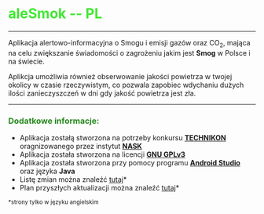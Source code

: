 # <font color="#42e833">**aleSmok --  PL**</font>

---

Aplikacja alertowo-informacyjna o Smogu i emisji gazów oraz CO<sub>2</sub>, mająca na celu zwiększanie świadomości o zagrożeniu jakim jest **Smog** w Polsce i na świecie.

Aplikcja umożliwia również obserwowanie jakości powietrza w twojej okolicy w czasie rzeczywistym, co pozwala zapobiec wdychaniu dużych ilości zanieczyszczeń w dni gdy jakość powietrza jest zła.

---
### <font color="#278a1e"> **Dodatkowe informacje:** </font>
- Aplikacja zostałą stworzona na potrzeby konkursu [**TECHNIKON**](https://esa.nask.pl/aktualnosci/wpis/technikon-esa-pilotaz-2023) oragnizowanego przez instytut [**NASK**](https://www.nask.pl)
- Aplikacja została stworzona na licencji [**GNU GPLv3**](https://www.gnu.org/licenses/gpl-3.0.en.html)
- Aplikacja została stworzona przy pomocy programu [**Android Studio**](https://developer.android.com/studio) oraz języka **Java**
- Listę zmian można znaleźć [tutaj](https://synksiendza.github.io/aleSmok/changelog.html)*
- Plan przyszłych aktualizacji można znaleźć [tutaj](https://synksiendza.github.io/aleSmok/roadmap.html)*



<sub>*strony tylko w języku angielskim</sub>
